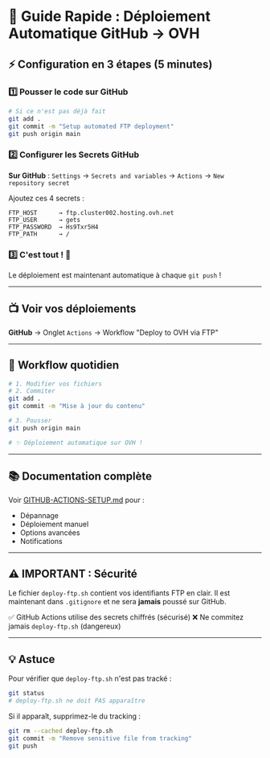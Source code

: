# 🚀 Guide Rapide : Déploiement Automatique GitHub → OVH

## ⚡ Configuration en 3 étapes (5 minutes)

### 1️⃣ Pousser le code sur GitHub

```bash
# Si ce n'est pas déjà fait
git add .
git commit -m "Setup automated FTP deployment"
git push origin main
```

### 2️⃣ Configurer les Secrets GitHub

**Sur GitHub** : `Settings` → `Secrets and variables` → `Actions` → `New repository secret`

Ajoutez ces 4 secrets :

```
FTP_HOST      → ftp.cluster002.hosting.ovh.net
FTP_USER      → gets
FTP_PASSWORD  → Hs9Txr5H4
FTP_PATH      → /
```

### 3️⃣ C'est tout ! 🎉

Le déploiement est maintenant automatique à chaque `git push` !

---

## 📺 Voir vos déploiements

**GitHub** → Onglet `Actions` → Workflow "Deploy to OVH via FTP"

---

## 🔄 Workflow quotidien

```bash
# 1. Modifier vos fichiers
# 2. Commiter
git add .
git commit -m "Mise à jour du contenu"

# 3. Pousser
git push origin main

# ✨ Déploiement automatique sur OVH !
```

---

## 📚 Documentation complète

Voir [GITHUB-ACTIONS-SETUP.md](GITHUB-ACTIONS-SETUP.md) pour :
- Dépannage
- Déploiement manuel
- Options avancées
- Notifications

---

## ⚠️ IMPORTANT : Sécurité

Le fichier `deploy-ftp.sh` contient vos identifiants FTP en clair.
Il est maintenant dans `.gitignore` et ne sera **jamais** poussé sur GitHub.

✅ GitHub Actions utilise des secrets chiffrés (sécurisé)
❌ Ne commitez jamais `deploy-ftp.sh` (dangereux)

---

## 💡 Astuce

Pour vérifier que `deploy-ftp.sh` n'est pas tracké :

```bash
git status
# deploy-ftp.sh ne doit PAS apparaître
```

Si il apparaît, supprimez-le du tracking :

```bash
git rm --cached deploy-ftp.sh
git commit -m "Remove sensitive file from tracking"
git push
```
